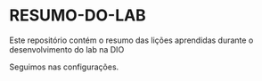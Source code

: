 # RESUMO-DO-LAB
Este repositório contém o resumo das lições aprendidas durante o desenvolvimento do lab na DIO

Seguimos nas configurações.
